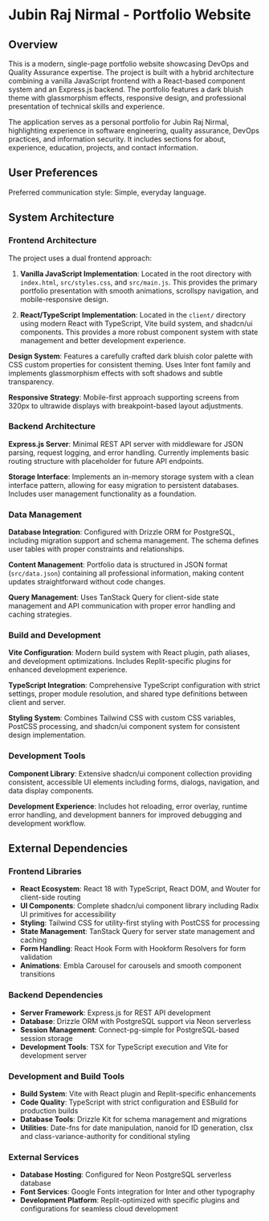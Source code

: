 # Jubin Raj Nirmal - Portfolio Website

## Overview

This is a modern, single-page portfolio website showcasing DevOps and Quality Assurance expertise. The project is built with a hybrid architecture combining a vanilla JavaScript frontend with a React-based component system and an Express.js backend. The portfolio features a dark bluish theme with glassmorphism effects, responsive design, and professional presentation of technical skills and experience.

The application serves as a personal portfolio for Jubin Raj Nirmal, highlighting experience in software engineering, quality assurance, DevOps practices, and information security. It includes sections for about, experience, education, projects, and contact information.

## User Preferences

Preferred communication style: Simple, everyday language.

## System Architecture

### Frontend Architecture

The project uses a dual frontend approach:

1. **Vanilla JavaScript Implementation**: Located in the root directory with `index.html`, `src/styles.css`, and `src/main.js`. This provides the primary portfolio presentation with smooth animations, scrollspy navigation, and mobile-responsive design.

2. **React/TypeScript Implementation**: Located in the `client/` directory using modern React with TypeScript, Vite build system, and shadcn/ui components. This provides a more robust component system with state management and better development experience.

**Design System**: Features a carefully crafted dark bluish color palette with CSS custom properties for consistent theming. Uses Inter font family and implements glassmorphism effects with soft shadows and subtle transparency.

**Responsive Strategy**: Mobile-first approach supporting screens from 320px to ultrawide displays with breakpoint-based layout adjustments.

### Backend Architecture

**Express.js Server**: Minimal REST API server with middleware for JSON parsing, request logging, and error handling. Currently implements basic routing structure with placeholder for future API endpoints.

**Storage Interface**: Implements an in-memory storage system with a clean interface pattern, allowing for easy migration to persistent databases. Includes user management functionality as a foundation.

### Data Management

**Database Integration**: Configured with Drizzle ORM for PostgreSQL, including migration support and schema management. The schema defines user tables with proper constraints and relationships.

**Content Management**: Portfolio data is structured in JSON format (`src/data.json`) containing all professional information, making content updates straightforward without code changes.

**Query Management**: Uses TanStack Query for client-side state management and API communication with proper error handling and caching strategies.

### Build and Development

**Vite Configuration**: Modern build system with React plugin, path aliases, and development optimizations. Includes Replit-specific plugins for enhanced development experience.

**TypeScript Integration**: Comprehensive TypeScript configuration with strict settings, proper module resolution, and shared type definitions between client and server.

**Styling System**: Combines Tailwind CSS with custom CSS variables, PostCSS processing, and shadcn/ui component system for consistent design implementation.

### Development Tools

**Component Library**: Extensive shadcn/ui component collection providing consistent, accessible UI elements including forms, dialogs, navigation, and data display components.

**Development Experience**: Includes hot reloading, error overlay, runtime error handling, and development banners for improved debugging and development workflow.

## External Dependencies

### Frontend Libraries

- **React Ecosystem**: React 18 with TypeScript, React DOM, and Wouter for client-side routing
- **UI Components**: Complete shadcn/ui component library including Radix UI primitives for accessibility
- **Styling**: Tailwind CSS for utility-first styling with PostCSS for processing
- **State Management**: TanStack Query for server state management and caching
- **Form Handling**: React Hook Form with Hookform Resolvers for form validation
- **Animations**: Embla Carousel for carousels and smooth component transitions

### Backend Dependencies

- **Server Framework**: Express.js for REST API development
- **Database**: Drizzle ORM with PostgreSQL support via Neon serverless
- **Session Management**: Connect-pg-simple for PostgreSQL-based session storage
- **Development Tools**: TSX for TypeScript execution and Vite for development server

### Development and Build Tools

- **Build System**: Vite with React plugin and Replit-specific enhancements
- **Code Quality**: TypeScript with strict configuration and ESBuild for production builds
- **Database Tools**: Drizzle Kit for schema management and migrations
- **Utilities**: Date-fns for date manipulation, nanoid for ID generation, clsx and class-variance-authority for conditional styling

### External Services

- **Database Hosting**: Configured for Neon PostgreSQL serverless database
- **Font Services**: Google Fonts integration for Inter and other typography
- **Development Platform**: Replit-optimized with specific plugins and configurations for seamless cloud development